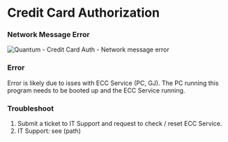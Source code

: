 # Credit Card Authorization 

### Network Message Error
![Quantum - Credit Card Auth - Network message error](https://github.com/user-attachments/assets/08a8a964-0f03-45a3-9a4c-087d59ac749a)

### Error 

Error is likely due to isses with ECC Service (PC, GJ). The PC running this program needs to be booted up and the ECC Service running. 

### Troubleshoot 
1. Submit a ticket to IT Support and request to check / reset ECC Service.
2. IT Support: see (path)

